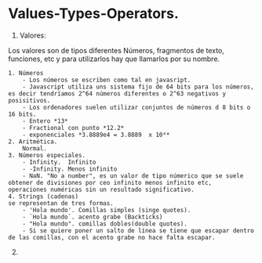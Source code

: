# Values-Types-Operators.

1. Valores:

Los valores son de tipos diferentes Números, fragmentos de texto, funciones, etc y para utilizarlos hay que llamarlos por su nombre.

    1. Números
        - Los números se escriben como tal en javasript.
        - Javascript utiliza uns sistema fijo de 64 bits para los números, es decir tendríamos 2^64 números diferentes o 2^63 negativos y posisitivos.
        - Los ordenadores suelen utilizar conjuntos de números d 8 bits o 16 bits.
        - Entero *13*
        - Fractional con punto *12.2*
        - exponenciales *3.8889e4 = 3.8889  x 10⁴*
    2. Aritmética.
        Normal.
    3. Números especiales.
        - Infinity.  Infinito
        - -Infinity. Menos infinito
        - NaN. "No a number", es un valor de tipo númerico que se suele obtener de divisiones por ceo infinito menos infinito etc,  operaciones numéricas sin un resultado significativo.
    4. Strings (cadenas)
    se representan de tres formas.
        - 'Hola mundo'. Comillas simples (singe quotes).
        - `Hola mundo`. acento grabe (Backticks)
        - "Hola mundo". comillas dobles(double quotes).    
        - Si se quiere poner un salto de línea se tiene que escapar dentro de las comillas, con el acento grabe no hace falta escapar.
2.